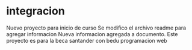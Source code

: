 # integracion
Nuevo proyecto para inicio de curso 
Se modifico el archivo readme para agregar informacion
Nueva informacion agregada a documento. Este proyecto es para la beca santander con bedu programacion web